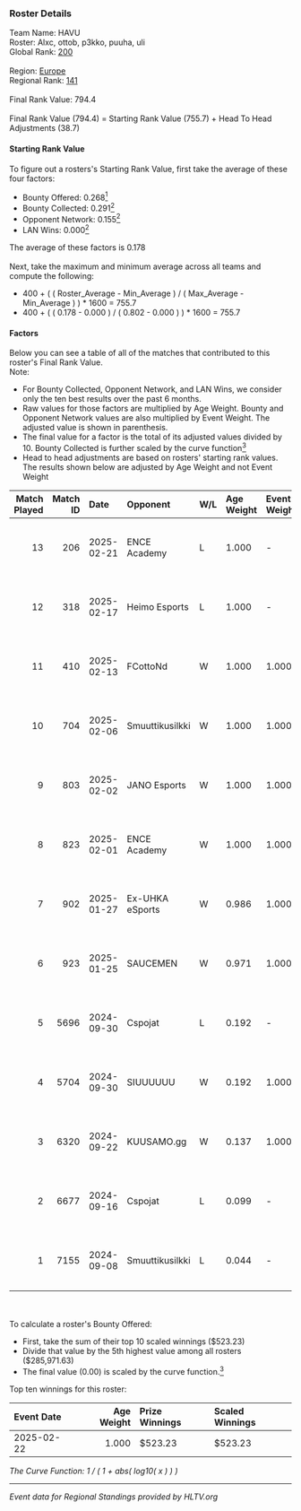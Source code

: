### Roster Details<br />
Team Name: HAVU<br />
Roster: Alxc, ottob, p3kko, puuha, uli<br />
Global Rank: [200](../../standings_global_2025_02_28.md)<br />
<br />
Region: [Europe]( ../../standings_europe_2025_02_28.md)<br />
Regional Rank: [141]( ../../standings_europe_2025_02_28.md)<br />
<br />
Final Rank Value:  794.4<br />
<br />
Final Rank Value (794.4) = Starting Rank Value (755.7) + Head To Head Adjustments (38.7)<br />

#### Starting Rank Value<br />
To figure out a rosters's Starting Rank Value, first take the average of these four factors:<br />
- Bounty Offered: 0.268[<sup>1</sup>](#table2)
- Bounty Collected: 0.291[<sup>2</sup>](#table1)
- Opponent Network: 0.155[<sup>2</sup>](#table1)
- LAN Wins: 0.000[<sup>2</sup>](#table1)

The average of these factors is 0.178<br />
<br />
Next, take the maximum and minimum average across all teams and compute the following:<br />
- 400 + ( ( Roster_Average - Min_Average ) / ( Max_Average - Min_Average ) ) * 1600 = 755.7
- 400 + ( ( 0.178 - 0.000 ) / ( 0.802 - 0.000 ) ) * 1600 = 755.7


#### Factors<br />
Below you can see a table of all of the matches that contributed to this roster's Final Rank Value.<br />
Note:<br />

- For Bounty Collected, Opponent Network, and LAN Wins, we consider only the ten best results over the past 6 months.
- Raw values for those factors are multiplied by Age Weight. Bounty and Opponent Network values are also multiplied by Event Weight. The adjusted value is shown in parenthesis.
- The final value for a factor is the total of its adjusted values divided by 10. Bounty Collected is further scaled by the curve function[<sup>3</sup>](#curveFunction)
- Head to head adjustments are based on rosters' starting rank values. The results shown below are adjusted by Age Weight and not Event Weight
<span id="table1"></span><br />


| Match Played | Match ID | Date       | Opponent        | W/L | Age Weight | Event Weight | Bounty Collected | Opponent Network | LAN Wins  | H2H Adj. | Roster                         |
| -: | -: | :- | :- | :- | :- | :- | :- | :- | :- | -: | :- |
|           13 |      206 | 2025-02-21 | ENCE Academy    | L   | 1.000      | -            | -                | -                | -         |    -7.68 | Alxc, ottob, p3kko, puuha, uli |
|           12 |      318 | 2025-02-17 | Heimo Esports   | L   | 1.000      | -            | -                | -                | -         |   -12.37 | Alxc, ottob, p3kko, puuha, uli |
|           11 |      410 | 2025-02-13 | FCottoNd        | W   | 1.000      | 1.000        | 0.000 (0.000)    | 0.100 (0.100)    | 0 (0.000) |     3.44 | Alxc, ottob, p3kko, puuha, uli |
|           10 |      704 | 2025-02-06 | Smuuttikusilkki | W   | 1.000      | 1.000        | 0.000 (0.000)    | 0.101 (0.101)    | 0 (0.000) |     4.17 | Alxc, ottob, p3kko, puuha, uli |
|            9 |      803 | 2025-02-02 | JANO Esports    | W   | 1.000      | 1.000        | 0.026 (0.026)    | 0.423 (0.423)    | 0 (0.000) |    22.40 | Alxc, ottob, p3kko, puuha, uli |
|            8 |      823 | 2025-02-01 | ENCE Academy    | W   | 1.000      | 1.000        | 0.010 (0.010)    | 0.703 (0.703)    | 0 (0.000) |    24.45 | Alxc, ottob, p3kko, puuha, uli |
|            7 |      902 | 2025-01-27 | Ex-UHKA eSports | W   | 0.986      | 1.000        | 0.000 (0.000)    | 0.199 (0.196)    | 0 (0.000) |     7.50 | Alxc, ottob, p3kko, puuha, uli |
|            6 |      923 | 2025-01-25 | SAUCEMEN        | W   | 0.971      | 1.000        | 0.000 (0.000)    | 0.000 (0.000)    | 0 (0.000) |     3.52 | Alxc, ottob, p3kko, puuha, uli |
|            5 |     5696 | 2024-09-30 | Cspojat         | L   | 0.192      | -            | -                | -                | -         |    -4.85 | Alxc, jelo, jv, puuha, uli     |
|            4 |     5704 | 2024-09-30 | SIUUUUUU        | W   | 0.192      | 1.000        | 0.000 (0.000)    | 0.012 (0.002)    | 0 (0.000) |     0.76 | Alxc, jelo, jv, puuha, uli     |
|            3 |     6320 | 2024-09-22 | KUUSAMO.gg      | W   | 0.137      | 1.000        | 0.000 (0.000)    | 0.177 (0.024)    | 0 (0.000) |     1.00 | Alxc, jelo, jv, puuha, uli     |
|            2 |     6677 | 2024-09-16 | Cspojat         | L   | 0.099      | -            | -                | -                | -         |    -2.51 | Alxc, jelo, jv, puuha, uli     |
|            1 |     7155 | 2024-09-08 | Smuuttikusilkki | L   | 0.044      | -            | -                | -                | -         |    -1.13 | Alxc, jelo, jv, puuha, uli     |

<br />
<span id="table2"></span><br />
To calculate a roster's Bounty Offered:<br />

- First, take the sum of their top 10 scaled winnings ($523.23)
- Divide that value by the 5th highest value among all rosters ($285,971.63)
- The final value (0.00) is scaled by the curve function.[<sup>3</sup>](#curveFunction)

Top ten winnings for this roster:<br />

| Event Date | Age Weight | Prize Winnings | Scaled Winnings |
| :- | -: | :- | :- |
| 2025-02-22 |      1.000 | $523.23        | $523.23         |


<span id="curveFunction"></span>_The Curve Function: 1 / ( 1 + abs( log10( x ) ) )_<br />

---
_Event data for Regional Standings provided by HLTV.org_<br />
